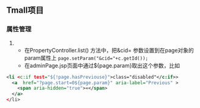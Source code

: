 ## Tmall项目

### 属性管理

1. 
    - 在PropertyController.list() 方法中，把&cid= 参数设置到在page对象的param属性上
`page.setParam("&cid="+c.getId());`
    - 在adminPage.jsp页面中通过${page.param}取出这个参数，比如
```xml
<li <c:if test="${!page.hasPreviouse}">class="disabled"</c:if>>
  <a  href="?page.start=0${page.param}" aria-label="Previous" >
    <span aria-hidden="true">«</span>
  </a>
</li>
```


